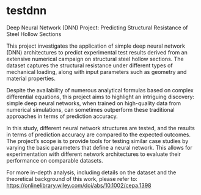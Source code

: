 # testdnn
Deep Neural Network (DNN) Project: Predicting Structural Resistance of Steel Hollow Sections

This project investigates the application of simple deep neural network (DNN) architectures to predict experimental test results derived from an extensive numerical campaign on structural steel hollow sections. The dataset captures the structural resistance under different types of mechanical loading, along with input parameters such as geometry and material properties.

Despite the availability of numerous analytical formulas based on complex differential equations, this project aims to highlight an intriguing discovery: simple deep neural networks, when trained on high-quality data from numerical simulations, can sometimes outperform these traditional approaches in terms of prediction accuracy.

In this study, different neural network structures are tested, and the results in terms of prediction accuracy are compared to the expected outcomes. The project’s scope is to provide tools for testing similar case studies by varying the basic parameters that define a neural network. This allows for experimentation with different network architectures to evaluate their performance on comparable datasets.

For more in-depth analysis, including details on the dataset and the theoretical background of this work, please refer to:
https://onlinelibrary.wiley.com/doi/abs/10.1002/cepa.1398
